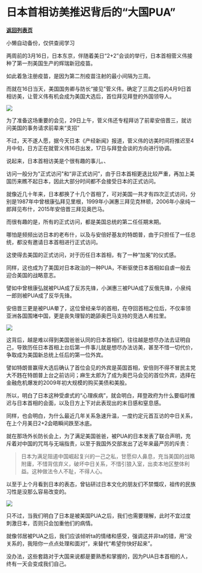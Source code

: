 # 日本首相访美推迟背后的“大国PUA”

[**返回列表页**](/gzh/政事堂2019)

小懒自动备份，仅供查阅学习

两周前的3月16日，日本东京，伴随着美日“2+2”会谈的举行，日本首相菅义伟接种了第一剂美国生产的辉瑞新冠疫苗。

  

如此着急注册疫苗，是因为第二剂疫苗注射的最小间隔为三周。

  

而就在16日当天，美国国务卿与防长“接见”菅义伟，确定了三周之后的4月9日首相访美，让菅义伟有机会成为美国大选后，首位拜见拜登的外国领导人。

  

![](https://mmbiz.qpic.cn/mmbiz_jpg/rxhS23yu8cNa1kDlpd3Pzqv1bzJQDTLAqwiaT3rBBKaXq2Vcpfy9V3Dfic20ib7iaev2TicoNnN5Vhk4mHWAfHuawog/640?wx_fmt=jpeg)

  

为了准备这场重要的会见，29日上午，菅义伟还专程拜访了前辈安倍晋三，就访问美国的事务请求前辈来“支招”

  

不过，天不遂人愿，据今天日本《产经新闻》报道，菅义伟的访美时间将推迟至4月中旬，日方正在就菅义伟16日出发，17日与拜登会谈的方向进行协调。

  

说起来，日本首相访美是个很有趣的事儿。、

  

访问一般分为"正式访问"和“非正式访问”，由于日本首相更迭比较严重，再加上美国历来瞧不起日本，因此大部分时间都不会接受日本的正式访问。

  

就像近几十年来，日本都换了十几个首相了，可对美国一共才有四次正式访问，分别是1987年中曾根康弘拜见里根，1999年小渊惠三拜见克林顿，2006年小泉纯一郎拜见布什，2015年安倍晋三拜见奥巴马。

  

而很有趣的是，所有的正式访问，都是美国总统的第二任任期末期。

  

哪怕是频频出访日本的老布什，以及与安倍好基友的特朗普，由于只担任了一任总统，都没有邀请日本首相进行正式访问。

  

这使得去美国的正式访问，对于历任日本首相，有了一种“加冕”的仪式感。

  

同样，这也成为了美国对日本政治的一种PUA，不断驱使日本首相如自虐一般去迎合美国的战略意志。  

  

譬如中曾根康弘就被PUA成了反苏先锋，小渊惠三被PUA成了反俄先锋，小泉纯一郎则被PUA成了反华先锋。

  

安倍晋三更是被PUA晕了，这位曾经亲华的首相，在夺回首相之位后，不仅率领亚洲各国围堵中国，更是丧失理智的跪舔奥巴马支持的竞选人希拉里。

  

![](https://mmbiz.qpic.cn/mmbiz_jpg/rxhS23yu8cNa1kDlpd3Pzqv1bzJQDTLAicNUtUbh2blRrj0lNVoGm2qFiabcnyEyJuDwjH4icRJo4iaIggBmnib6BtA/640?wx_fmt=jpeg)

  

这背后，越是难以得到美国爸爸认同的日本首相们，往往越是想尽办法去证明自己，导致历任日本首相上台后第一件事儿就是想尽办法访美，甚至不惜一切代价，争取成为美国新总统上任后的第一位外宾。  

  

譬如特朗普赢得大选后确认了首位会见的外宾是英国首相，安倍则不得不冒民主党大不韪在特朗普上台之前访问；麻生太郎为了成为奥巴马会见的首位外宾，选择在金融危机爆发的2009年初大规模的购买美债和美股。

  

所以，明白了日本这种受虐式的“心理疾病”，就会明白，拜登政府为什么要临时推迟与日本首相的会面，以及日方上下对此表现出的末日感和窒息感。

  

同样，也会明白，为什么最近几年关系急速升温，一度约定元首互访的中日关系，在上个月美日2+2会晤瞬间跌至冰底。

  

就在那场外长防长会上，为了满足美国爸爸，被PUA的日本发表了联合声明，充斥着对中国的咒骂与无端指责，以至于我国外交部发出了近年来最严厉的斥责：

>
> 日本为满足阻遏中国崛起复兴的一己之私，甘愿仰人鼻息，充当美国的战略附庸，不惜背信弃义，破坏中日关系，不惜引狼入室，出卖本地区整体利益。这种做法令人不耻，不得人心。

  

以至于上个月看到日本的表态，曾钻研过日本文化的朋友们不禁慨叹，祖传的民族习性是没那么容易改变的。

![](https://mmbiz.qpic.cn/mmbiz_jpg/rxhS23yu8cNa1kDlpd3Pzqv1bzJQDTLAlICl9173XZUH7VA8JzrYStXUhLCBXeh6adQSk8WJCoen5maAgIbocw/640?wx_fmt=jpeg)

只不过，当我们明白了日本是被美国PUA之后，我们也需要理解，此时不宜过度刺激日本，否则只会加重他们的病情。

  

就像邻居被PUA之后，我们应该倾听ta的情绪和感受，强调这并非ta的错，用“没关系的，我陪你一点点处理和面对”，来替代“希望你快好起来”。

  

没办法，这些套路对于大国来说都是要熟悉和掌握的，因为PUA日本首相的人，终有一天会变成我们自己。

